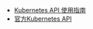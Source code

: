 


* [Kubernetes API 使用指南](https://www.jianshu.com/p/91d0330f4bf1)
* [官方Kubernetes API ](https://kubernetes.io/docs/reference/generated/kubernetes-api/v1.19/)
